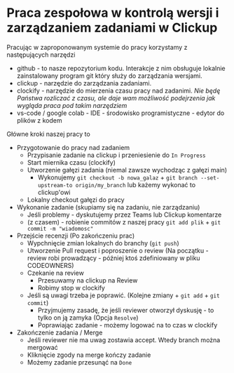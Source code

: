 # Praca zespołowa w kontrolą wersji i zarządzaniem zadaniami w Clickup

Pracując w zaproponowanym systemie do pracy korzystamy z następujących narzędzi

* github - to nasze repozytorium kodu. Interakcje z nim obsługuje lokalnie zainstalowany program git który służy do zarządzania wersjami.
* clickup - narzędzie do zarządzania zadaniami.
* clockify - narzędzie do mierzenia czasu pracy nad zadanimi. _Nie będę Państwa rozliczać z czasu, ale daje wam możliwość podejrzenia jak wygląda praca pod takim narzędziem_
* vs-code / google colab - IDE - środowisko programistyczne - edytor do plików z kodem

Główne kroki naszej pracy to

* Przygotowanie do pracy nad zadaniem
    * Przypisanie zadanie na clickup i przeniesienie do `In Progress`
    * Start miernika czasu (clockify)
    * Utworzenie gałęzi zadania (niemal zawsze wychodząc z gałęzi main)
        * Wykonujemy `git checkout -b nowa_galaz` + `git branch --set-upstream-to origin/my_branch` lub każemy wykonać to clickup'owi
    * Lokalny checkout gałęzi do pracy
* Wykonanie zadanie (skupiamy się na zadaniu, nie zarządzaniu)
    * Jeśli problemy - dyskutujemy przez Teams lub Clickup komentarze
    * (z czasem) - robienie commitów z naszej pracy `git add plik` + `git commit -m "wiadomosc"` 
* Przejście recenzji (Po zakończeniu prac)
    * Wypchnięcie zmian lokalnych do branchy (`git push`)
    * Utworzenie Pull request i poproszenie o review (Na początku - review robi prowadzący - później ktoś zdefiniowany w pliku CODEOWNERS)
    * Czekanie na review 
        * Przesuwamy na clickup na Review 
        * Robimy stop w clockify
    * Jeśli są uwagi trzeba je poprawić. (Kolejne zmiany + `git add` + `git commit`)
        * Przyjmujemy zasadę, że jeśli reviewer otworzył dyskusję - to tylko on ją zamyka (Opcja `Resolve`)
        * Poprawiając zadanie - możemy logować na to czas w clockify
* Zakończenie zadania / Merge
    * Jeśli reviewer nie ma uwag zostawia accept. Wtedy branch można mergować
    * Kliknięcie zgody na merge kończy zadanie
    * Możemy zadanie przesunąć na `Done`